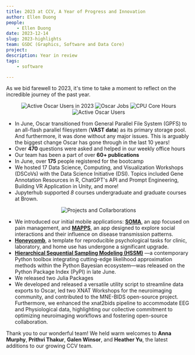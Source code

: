 ```yaml
---
title: 2023 at CCV, A Year of Progress and Innovation
author: Ellen Duong
people:
    - Ellen Duong
date: 2023-12-14
slug: 2023-highlights
team: GSDC (Graphics, Software and Data Core)
project:
description: Year in review
tags:
    - software

---
```


As we bid farewell to 2023, it's time to take a moment to reflect on the incredible journey of the past year. 

<div style="text-align: center;">
<img src="/content/images/blog/2023-year-in-review/active-oscar-users-in-2023" alt="Active Oscar Users in 2023"/>
<img src="/content/images/blog/2023-year-in-review/oscar-jobs" alt="Oscar Jobs"/>
<img src="/content/images/blog/2023-year-in-review/cpu-core-hours" alt="CPU Core Hours"/>
</div>

<div style="text-align: center;">
<img src="/content/images/blog/2023-year-in-review/active-oscar-users" alt="Active Oscar Users"/>
</div>

- In June, Oscar transitioned from General Parallel File System (GPFS) to an all-flash parallel filesystem (**VAST data**) as its primary storage pool. And furthermore, it was done without any major issues. This is arguably the biggest change Oscar has gone through in the last 10 years!
- Over **470** questions were asked and helped in our weekly office hours
- Our team has been a part of over **60+ publications**
- In June, over **175** people registered for the bootcamp
- We hosted 17 Data Science, Computing, and Visualization Workshops (DSCoVs) with the Data Science Initiative (DSI). Topics included Gene Annotation Resources in R, ChatGPT's API and Prompt Engineering, Building VR Application in Unity, and more!
- Jupyterhub supported *8* courses undergraduate and graduate courses at Brown.


<div style="text-align: center;">
<img src="/content/images/blog/2023-year-in-review/projects-and-collaborations" alt="Projects and Collarborations"/>
</div>

- We introduced our initial mobile applications: [**SOMA**](https://somatheapp.com/), an app focused on pain management, and [**MAPPS**](https://www.mappsproject.com/), an app designed to explore social interactions and their influence on disease transmission patterns.
- [**Honeycomb**](https://brown-ccv.github.io/honeycomb-docs/), a template for reproducible psychological tasks for clinic, laboratory, and home use has undergone a significant upgrade.
- [**Hierarchical Sequential Sampling Modeling (HSSM)**](https://lnccbrown.github.io/HSSM/) —a contemporary Python toolbox integrating cutting-edge likelihood approximation methods within the Python Bayesian ecosystem—was released on the Python Package Index (PyPI) in late June.
- We released two Julia Packages
- We developed and released a versatile utility script to streamline data exports to Oscar, led two XNAT Workshops for the neuroimaging community, and contributed to the MNE-BIDS open-source project. Furthermore, we enhanced the xnat2bids pipeline to accommodate EEG and Physiological data, highlighting our collective commitment to optimizing neuroimaging workflows and fostering open-source collaboration.

Thank you to our wonderful team! We held warm welcomes to **Anna Murphy**, **Prithvi Thakur**, **Galen Winsor**, and **Heather Yu**, the latest additions to our growing CCV team. 